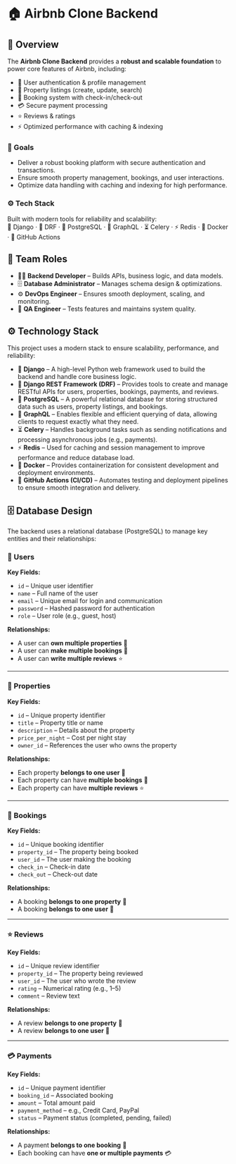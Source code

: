 # 🏠 Airbnb Clone Backend  

## 📖 Overview  

The **Airbnb Clone Backend** provides a **robust and scalable foundation** to power core features of Airbnb, including:  

- 👥 User authentication & profile management  
- 🏡 Property listings (create, update, search)  
- 📅 Booking system with check-in/check-out  
- 💳 Secure payment processing  
- ⭐ Reviews & ratings  
- ⚡ Optimized performance with caching & indexing  

### 🎯 Goals

- Deliver a robust booking platform with secure authentication and transactions.  
- Ensure smooth property management, bookings, and user interactions.  
- Optimize data handling with caching and indexing for high performance.  

### ⚙️ Tech Stack  

Built with modern tools for reliability and scalability:  
🐍 Django · 🔗 DRF · 🐘 PostgreSQL · 🔎 GraphQL · ⏳ Celery · ⚡ Redis · 🐳 Docker · 🤖 GitHub Actions

## 👥 Team Roles  

- 👨‍💻 **Backend Developer** – Builds APIs, business logic, and data models.  
- 🗄️ **Database Administrator** – Manages schema design & optimizations.  
- ⚙️ **DevOps Engineer** – Ensures smooth deployment, scaling, and monitoring.  
- 🧪 **QA Engineer** – Tests features and maintains system quality.

## ⚙️ Technology Stack  

This project uses a modern stack to ensure scalability, performance, and reliability:  

- 🐍 **Django** – A high-level Python web framework used to build the backend and handle core business logic.  
- 🔗 **Django REST Framework (DRF)** – Provides tools to create and manage RESTful APIs for users, properties, bookings, payments, and reviews.  
- 🐘 **PostgreSQL** – A powerful relational database for storing structured data such as users, property listings, and bookings.  
- 🔎 **GraphQL** – Enables flexible and efficient querying of data, allowing clients to request exactly what they need.  
- ⏳ **Celery** – Handles background tasks such as sending notifications and processing asynchronous jobs (e.g., payments).  
- ⚡ **Redis** – Used for caching and session management to improve performance and reduce database load.  
- 🐳 **Docker** – Provides containerization for consistent development and deployment environments.  
- 🤖 **GitHub Actions (CI/CD)** – Automates testing and deployment pipelines to ensure smooth integration and delivery.  

## 🗄️ Database Design  

The backend uses a relational database (PostgreSQL) to manage key entities and their relationships:  

### 👤 Users

**Key Fields:**

- `id` – Unique user identifier  
- `name` – Full name of the user  
- `email` – Unique email for login and communication  
- `password` – Hashed password for authentication  
- `role` – User role (e.g., guest, host)  

**Relationships:**

- A user can **own multiple properties** 🏡  
- A user can **make multiple bookings** 📅  
- A user can **write multiple reviews** ⭐  

---

### 🏡 Properties

**Key Fields:**

- `id` – Unique property identifier  
- `title` – Property title or name  
- `description` – Details about the property  
- `price_per_night` – Cost per night stay  
- `owner_id` – References the user who owns the property  

**Relationships:**

- Each property **belongs to one user** 👤  
- Each property can have **multiple bookings** 📅  
- Each property can have **multiple reviews** ⭐  

---

### 📅 Bookings

**Key Fields:**  

- `id` – Unique booking identifier  
- `property_id` – The property being booked  
- `user_id` – The user making the booking  
- `check_in` – Check-in date  
- `check_out` – Check-out date  

**Relationships:**  

- A booking **belongs to one property** 🏡  
- A booking **belongs to one user** 👤  

---

### ⭐ Reviews  

**Key Fields:**  

- `id` – Unique review identifier  
- `property_id` – The property being reviewed  
- `user_id` – The user who wrote the review  
- `rating` – Numerical rating (e.g., 1–5)  
- `comment` – Review text  

**Relationships:**  

- A review **belongs to one property** 🏡  
- A review **belongs to one user** 👤  

---

### 💳 Payments

**Key Fields:**  

- `id` – Unique payment identifier  
- `booking_id` – Associated booking  
- `amount` – Total amount paid  
- `payment_method` – e.g., Credit Card, PayPal  
- `status` – Payment status (completed, pending, failed)  

**Relationships:**

- A payment **belongs to one booking** 📅  
- Each booking can have **one or multiple payments** 💳  
